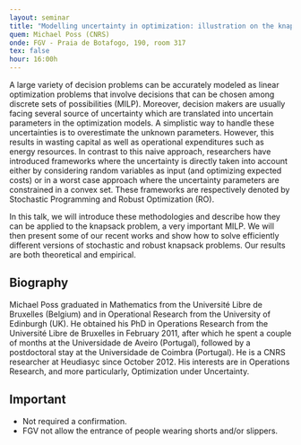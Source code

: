```yaml
---
layout: seminar
title: "Modelling uncertainty in optimization: illustration on the knapsack problem"
quem: Michael Poss (CNRS)
onde: FGV - Praia de Botafogo, 190, room 317
tex: false
hour: 16:00h
---
```


A large variety of decision problems can be accurately modeled as
linear optimization problems that involve decisions that can be chosen
among discrete sets of possibilities (MILP). Moreover, decision makers
are usually facing several source of uncertainty which are translated
into uncertain parameters in the optimization models. A simplistic way
to handle these uncertainties is to overestimate the unknown
parameters. However, this results in wasting capital as well as
operational expenditures such as energy resources. In contrast to this
naive approach, researchers have introduced frameworks where the
uncertainty is directly taken into account either by considering
random variables as input (and optimizing expected costs) or in a
worst case approach where the uncertainty parameters are constrained
in a convex set. These frameworks are respectively denoted by
Stochastic Programming and Robust Optimization (RO).

In this talk, we will introduce these methodologies and describe how
they can be applied to the knapsack problem, a very important MILP. We
will then present some of our recent works and show how to solve
efficiently different versions of stochastic and robust knapsack
problems. Our results are both theoretical and empirical.

## Biography

Michael Poss graduated in Mathematics from the Université Libre de
Bruxelles (Belgium) and in Operational Research from the University of
Edinburgh (UK). He obtained his PhD in Operations Research from the
Université Libre de Bruxelles in February 2011, after which he spent a
couple of months at the Universidade de Aveiro (Portugal), followed by
a postdoctoral stay at the Universidade de Coimbra (Portugal). He is a
CNRS researcher at Heudiasyc since October 2012. His interests are in
Operations Research, and more particularly, Optimization under
Uncertainty.

## Important

- Not required a confirmation.
- FGV not allow the entrance of people wearing shorts and/or slippers.
